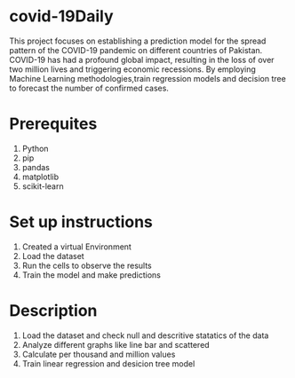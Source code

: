 # covid-19Daily
This project focuses on establishing a prediction model for the spread pattern of the COVID-19 pandemic on different  countries of Pakistan. COVID-19 has had a profound global impact, resulting in the loss of over two million lives and triggering economic recessions. By employing Machine Learning methodologies,train regression models  and decision tree to forecast the number of confirmed cases.
# Prerequites
1. Python
2. pip
3. pandas
4. matplotlib
5. scikit-learn
# Set up instructions
1. Created a virtual Environment
2. Load the dataset
3. Run the cells to observe the results
4. Train the model and make predictions
# Description
1. Load the dataset and check null and descritive statatics of the data
2. Analyze different graphs like line bar and scattered
3. Calculate per thousand and million values
4. Train linear regression and desicion tree model
